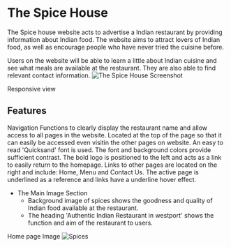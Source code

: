 # The Spice House
The Spice house website acts to advertise a Indian restaurant by providing information about Indian food. The website aims to attract lovers of Indian food, as well as encourage people who have never tried the cuisine before.

Users on the website will be able to learn a little about Indian cuisine and see what meals are available at the restaurant. They are also able to find relevant contact information.
![The Spice House Screenshot](https://user-images.githubusercontent.com/101188834/168256256-099f51e0-5304-4bf1-b637-59b53da472a4.png)

Responsive view

## Features
Navigation
Functions to clearly display the restaurant name and allow access to all pages in the website.
Located at the top of the page  so that it can easily be accessed even visitin the other pages on website.
An easy to read 'Quicksand' font is used. The font and background colors provide sufficient contrast.
The bold logo is positioned to the left and acts as a link to easily return to the homepage.
Links to other pages are located on the right and include: Home, Menu and Contact Us.
The active page is underlined as a reference and links have a underline hover effect.



- The Main Image Section
    - Background image of spices shows the goodness and quality of Indian food available at the restaurant.
    - The heading 'Authentic Indian Restaurant in westport' shows the function and aim of the restaurant to users.


Home page Image  ![Spices](https://user-images.githubusercontent.com/101188834/168265127-a1eaf4ed-389d-44cd-ac85-01548d6d52d1.jpg)


